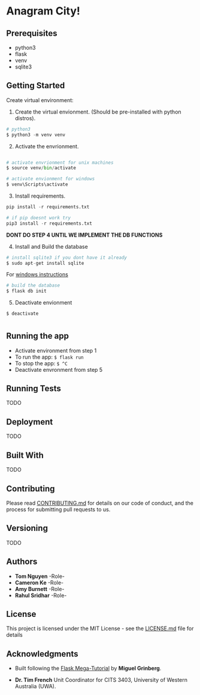 # Anagram City!

## Prerequisites
- python3
- flask
- venv
- sqlite3

## Getting Started
Create virtual environment: 

1. Create the virtual envionment. (Should be pre-installed with python distros).
```python
# python3
$ python3 -m venv venv

```

2. Activate the envrionment.

```python

# activate envrionment for unix machines
$ source venv/bin/activate

# activate envionment for windows
$ venv\Scripts\activate
```

3. Install requirements.
```python
pip install -r requirements.txt

# if pip doesnt work try
pip3 install -r requirements.txt
```
**DONT DO STEP 4 UNTIL WE IMPLEMENT THE DB FUNCTIONS**

4. Install and Build the database 
```python
# install sqlite3 if you dont have it already
$ sudo apt-get install sqlite
```
For [windows instructions](https://www.sqlitetutorial.net/download-install-sqlite/)

```python
# build the database
$ flask db init
```

5. Deactivate envionment
```python
$ deactivate
```
#

## Running the app

- Activate environment from step 1
- To run the app: ```$ flask run```
- To stop the app: ```$ ^C```
- Deactivate envronment from step 5


## Running Tests
TODO

## Deployment
TODO

## Built With
TODO

## Contributing
Please read [CONTRIBUTING.md](https://gist.github.com/PurpleBooth/b24679402957c63ec426) for details on our code of conduct, and the process for submitting pull requests to us.

## Versioning
TODO

## Authors

- **Tom Nguyen** -Role-
- **Cameron Ke** -Role-
- **Amy Burnett** -Role-
- **Rahul Sridhar** -Role-


## License

This project is licensed under the MIT License - see the [LICENSE.md](LICENSE.md) file for details

## Acknowledgments

- Built following the [Flask Mega-Tutorial](https://blog.miguelgrinberg.com/post/the-flask-mega-tutorial-part-i-hello-world) by **Miguel Grinberg**.

- **Dr. Tim French** Unit Coordinator for CITS 3403, University of Western Australia (UWA).

